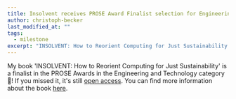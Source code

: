 ```yaml
---
title: Insolvent receives PROSE Award Finalist selection for Engineering and Technology.
author: christoph-becker
last_modified_at: ""
tags: 
  - milestone
excerpt: "INSOLVENT: How to Reorient Computing for Just Sustainability is a finalist in the PROSE Awards in the Engineering and Technology category."
---
```


My book 'INSOLVENT: How to Reorient Computing for Just Sustainability' is a finalist in the PROSE Awards in the Engineering and Technology category :raised_hands:! If you missed it, it's still [open access](https://direct.mit.edu/books/oa-monograph/5594/InsolventHow-to-Reorient-Computing-for-Just). You can find more information about the book [here](https://justsustainabilitydesign.org/insolvent/). 
